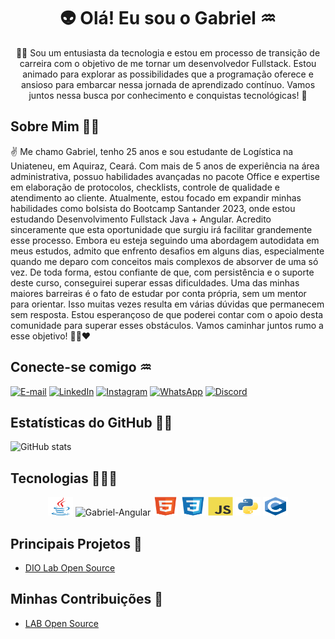 <div align="center">
    <h1> 👽 Olá! Eu sou o Gabriel ♒ </h1>
    <p>🧑‍🚀 Sou um entusiasta da tecnologia e estou em processo de transição de carreira com o objetivo de me tornar um desenvolvedor Fullstack. Estou animado para explorar as possibilidades que a programação oferece e ansioso para embarcar nessa jornada de aprendizado contínuo. Vamos juntos nessa busca por conhecimento e conquistas tecnológicas! 🚀</p>
</div>

## Sobre Mim 🧑‍🚀
✌️ Me chamo Gabriel, tenho 25 anos e sou estudante de Logística na Uniateneu, em Aquiraz, Ceará. Com mais de 5 anos de experiência na área administrativa, possuo habilidades avançadas no pacote Office e expertise em elaboração de protocolos, checklists, controle de qualidade e atendimento ao cliente. Atualmente, estou focado em expandir minhas habilidades como bolsista do Bootcamp Santander 2023, onde estou estudando Desenvolvimento Fullstack Java + Angular. Acredito sinceramente que esta oportunidade que surgiu irá facilitar grandemente esse processo. Embora eu esteja seguindo uma abordagem autodidata em meus estudos, admito que enfrento desafios em alguns dias, especialmente quando me deparo com conceitos mais complexos de absorver de uma só vez. De toda forma, estou confiante de que, com persistência e o suporte deste curso, conseguirei superar essas dificuldades. Uma das minhas maiores barreiras é o fato de estudar por conta própria, sem um mentor para orientar. Isso muitas vezes resulta em várias dúvidas que permanecem sem resposta. Estou esperançoso de que poderei contar com o apoio desta comunidade para superar esses obstáculos. Vamos caminhar juntos rumo a esse objetivo! 🏃‍♂❤️

## Conecte-se comigo ♒
[![E-mail](https://img.shields.io/badge/-Email-000?style=for-the-badge&logo=microsoft-outlook&logoColor=FF00F6&color:FFF)](mailto:gabcostta37@gmail.com)
[![LinkedIn](https://img.shields.io/badge/-LinkedIn-000?style=for-the-badge&logo=linkedin&logoColor=FF00F6&color:FFF)](https://www.linkedin.com/in/gabriel-costa-e-silva-a77159125/)
[![Instagram](https://img.shields.io/badge/-Instagram-000?style=for-the-badge&logo=instagram&logoColor=FF00F6&color:FFF)](https://www.instagram.com/gabr_riel/)
[![WhatsApp](https://img.shields.io/badge/-WhatsApp-000?style=for-the-badge&logo=whatsapp&logoColor=FF00F6&color:FFF)](https://api.whatsapp.com/send/?phone=5585997539628&text&type=phone_number&app_absent=0)
[![Discord](https://img.shields.io/badge/Discord-000?style=for-the-badge&logo=discord&logoColor=FF00F6&color:FFF)](https://discord.gg/gabr_riel1)

## Estatísticas do GitHub 😶‍🌫️

![GitHub stats](https://github-readme-stats-git-masterrstaa-rickstaa.vercel.app/api?username=gabcostta&hide_title=true&show_icons=true&include_all_commits=false&count_private=true&line_height=25&hide=issues&bg_color=000&title_color=FF00F6&text_color=FFF&border_radius=3&border_color=36123c&icon_color=FF00F6&theme=jolly)
<br>

## Tecnologias 🧑🏻‍💻
<div align="center">
<img alt="Gabriel-Java" height="30" width="40" src="https://raw.githubusercontent.com/devicons/devicon/master/icons/java/java-original.svg">
  <img alt="Gabriel-Angular" height="30" width="40" src="https://angular.io/assets/images/logos/angular/angular.svg">
  <img alt="Gabriel-HTML" height="30" width="40" src="https://raw.githubusercontent.com/devicons/devicon/master/icons/html5/html5-original.svg">
  <img alt="Gabriel-CSS" height="30" width="40" src="https://raw.githubusercontent.com/devicons/devicon/master/icons/css3/css3-original.svg">
  <img alt="Gabriel-JavaScript" height="30" width="40" src="https://raw.githubusercontent.com/devicons/devicon/master/icons/javascript/javascript-original.svg">
  <img alt="Gabriel-Python" height="30" width="40" src="https://raw.githubusercontent.com/devicons/devicon/master/icons/python/python-original.svg">
  <img alt="Gabriel-C" height="30" width="40" src="https://raw.githubusercontent.com/devicons/devicon/master/icons/c/c-original.svg">
  <!-- Adicione mais ícones de tecnologia conforme necessário -->
</div>

## Principais Projetos 🔎
- [DIO Lab Open Source](https://github.com/GabCostta/dio-lab-open-source)
<!-- Adicione mais projetos se desejar -->

## Minhas Contribuições 💾
- [LAB Open Source](https://github.com/SeuNomeDeUsuário/nome-do-repo)
<!-- Adicione mais contribuições se desejar -->
